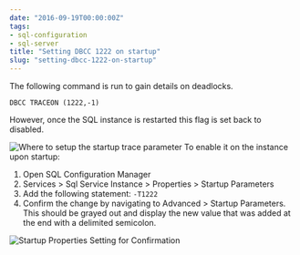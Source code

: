 ```yaml
---
date: "2016-09-19T00:00:00Z"
tags:
- sql-configuration
- sql-server
title: "Setting DBCC 1222 on startup"
slug: "setting-dbcc-1222-on-startup"
---
```


The following command is run to gain details on deadlocks.

    DBCC TRACEON (1222,-1)

However, once the SQL instance is restarted this flag is set back to disabled.

![Where to setup the startup trace parameter](/images/2016-08-30_09-57-20.png)
To enable it on the instance upon startup:

1.  Open SQL Configuration Manager
2.  Services > Sql Service Instance > Properties > Startup Parameters
3.  Add the following statement: `-T1222`
4.  Confirm the change by navigating to Advanced > Startup Parameters. This should be grayed out and display the new value that was added at the end with a delimited semicolon.

![Startup Properties Setting for Confirmation](/images/2016-08-30_09-58-08.png)
